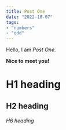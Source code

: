 ```yaml
---
title: Post One
date: "2022-10-07"
tags: 
- "numbers"
- "odd"
---
```


Hello, I am _Post One._

**Nice to meet you!**

# H1 heading

## H2 heading

###### H6 heading